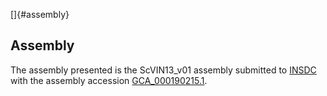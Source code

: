 []{#assembly}

Assembly
--------

The assembly presented is the ScVIN13\_v01 assembly submitted to
[INSDC](http://www.insdc.org) with the assembly accession
[GCA\_000190215.1](http://www.ebi.ac.uk/ena/data/view/GCA_000190215.1).
